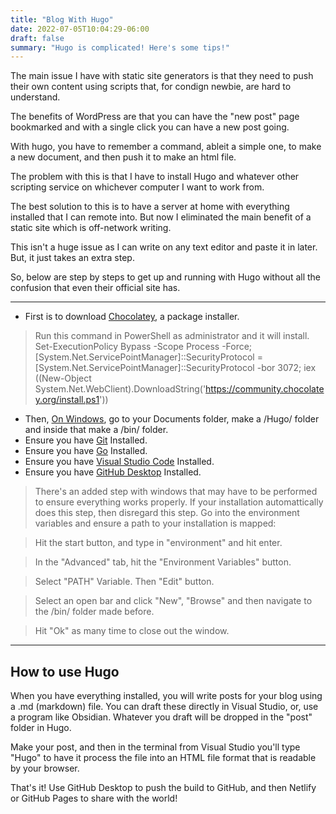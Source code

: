 ```yaml
---
title: "Blog With Hugo"
date: 2022-07-05T10:04:29-06:00
draft: false
summary: "Hugo is complicated! Here's some tips!"
---
```


The main issue I have with static site generators is that they need to push their own content using scripts that, for condign newbie, are hard to understand.

The benefits of WordPress are that you can have the "new post" page bookmarked and with a single click you can have a new post going.

With hugo, you have to remember a command, ableit a simple one, to make a new document, and then push it to make an html file.

The problem with this is that I have to install Hugo and whatever other scripting service on whichever computer I want to work from.

The best solution to this is to have a server at home with everything installed that I can remote into. But now I eliminated the main benefit of a static site which is off-network writing.

This isn't a huge issue as I can write on any text editor and paste it in later. But, it just takes an extra step. 

So, below are step by steps to get up and running with Hugo without all the confusion that even their official site has.

----

- First is to download [Chocolatey](https://gohugo.io/getting-started/installing/#chocolatey-windows), a package installer.

>Run this command in PowerShell as administrator and it will install.
>Set-ExecutionPolicy Bypass -Scope Process -Force; [System.Net.ServicePointManager]::SecurityProtocol = [System.Net.ServicePointManager]::SecurityProtocol -bor 3072; iex ((New-Object System.Net.WebClient).DownloadString('https://community.chocolatey.org/install.ps1'))

- Then, [On Windows](https://gohugo.io/getting-started/installing/#windows), go to your Documents folder, make a /Hugo/ folder and inside that make a /bin/ folder.
- Ensure you have [Git](https://git-scm.com/book/en/v2/Getting-Started-Installing-Git) Installed.
- Ensure you have [Go](https://go.dev/doc/install) Installed.
- Ensure you have [Visual Studio Code](https://code.visualstudio.com/Download) Installed.
- Ensure you have [GitHub Desktop](https://desktop.github.com/) Installed.

>There's an added step with windows that may have to be performed to ensure everything works properly. If your installation automattically does this step, then disregard this step. Go into the environment variables and ensure a path to your installation is mapped:

>Hit the start button, and type in "environment" and hit enter.

>In the "Advanced" tab, hit the "Environment Variables" button.

>Select "PATH" Variable. Then "Edit" button.

>Select an open bar and click "New", "Browse" and then navigate to the /bin/ folder made before.

>Hit "Ok" as many time to close out the window.

----

## How to use Hugo

When you have everything installed, you will write posts for your blog using a .md (markdown) file. You can draft these directly in Visual Studio, or, use a program like Obsidian. Whatever you draft will be dropped in the "post" folder in Hugo.

Make your post, and then in the terminal from Visual Studio you'll type "Hugo" to have it process the file into an HTML file format that is readable by your browser.

That's it! Use GitHub Desktop to push the build to GitHub, and then Netlify or GitHub Pages to share with the world!